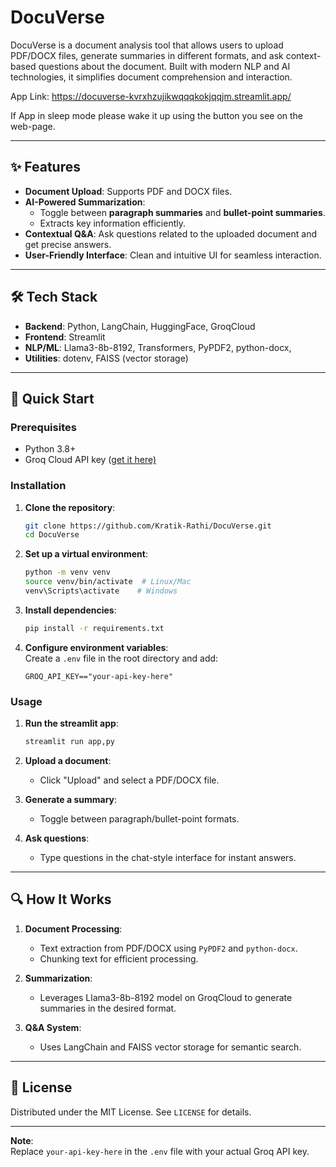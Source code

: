 # DocuVerse  
DocuVerse is a document analysis tool that allows users to upload PDF/DOCX files, generate summaries in different formats, and ask context-based questions about the document. Built with modern NLP and AI technologies, it simplifies document comprehension and interaction.  

App Link: https://docuverse-kvrxhzujikwqqqkokjqqjm.streamlit.app/

If App in sleep mode please wake it up using the button you see on the web-page.

---

## ✨ Features  
- **Document Upload**: Supports PDF and DOCX files.  
- **AI-Powered Summarization**:  
  - Toggle between **paragraph summaries** and **bullet-point summaries**.  
  - Extracts key information efficiently.  
- **Contextual Q&A**: Ask questions related to the uploaded document and get precise answers.  
- **User-Friendly Interface**: Clean and intuitive UI for seamless interaction.  

---

## 🛠️ Tech Stack  
- **Backend**: Python, LangChain,  HuggingFace, GroqCloud    
- **Frontend**: Streamlit 
- **NLP/ML**: Llama3-8b-8192, Transformers, PyPDF2, python-docx, 
- **Utilities**: dotenv, FAISS (vector storage)  

---

## 🚀 Quick Start  

### Prerequisites  
- Python 3.8+  
- Groq Cloud API key ([get it here)](https://console.groq.com/docs/quickstart)  

### Installation  
1. **Clone the repository**:  
   ```bash  
   git clone https://github.com/Kratik-Rathi/DocuVerse.git  
   cd DocuVerse  
   ```  

2. **Set up a virtual environment**:  
   ```bash  
   python -m venv venv  
   source venv/bin/activate  # Linux/Mac  
   venv\Scripts\activate    # Windows  
   ```  

3. **Install dependencies**:  
   ```bash  
   pip install -r requirements.txt  
   ```  

4. **Configure environment variables**:  
   Create a `.env` file in the root directory and add:  
   ```env  
   GROQ_API_KEY=="your-api-key-here"  
   ```  

### Usage  
1. **Run the streamlit app**:  
   ```bash  
   streamlit run app,py  
   ```  

2. **Upload a document**:  
   - Click "Upload" and select a PDF/DOCX file.  

3. **Generate a summary**:  
   - Toggle between paragraph/bullet-point formats.  

4. **Ask questions**:  
   - Type questions in the chat-style interface for instant answers.  

---

## 🔍 How It Works  
1. **Document Processing**:  
   - Text extraction from PDF/DOCX using `PyPDF2` and `python-docx`.  
   - Chunking text for efficient processing.  

2. **Summarization**:  
   - Leverages Llama3-8b-8192 model on GroqCloud to generate summaries in the desired format.  

3. **Q&A System**:  
   - Uses LangChain and FAISS vector storage for semantic search.  

---

## 📄 License  
Distributed under the MIT License. See `LICENSE` for details.  


---

**Note**:  
Replace `your-api-key-here` in the `.env` file with your actual Groq API key.  
